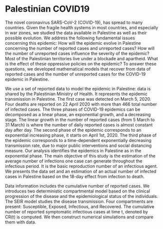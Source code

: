 # Palestinian COVID19

The novel coronavirus SARS-CoV-2 (COVID-19), has spread to many countries. Given the fragile health systems in most countries, and especially in war zones, we studied the data available in Palestine as well as their possible evolution. 
We address the following fundamental issues concerning this epidemic: How will the epidemic evolve in Palestine concerning the number of reported cases and unreported cases? How will the number of unreported cases influence the severity of the epidemic? Most of the Palestinian territories live under a blockade and apartheid. What is the effect of these oppressive policies on the epidemic? To answer these questions, we developed mathematical models that recover from data of reported cases and the number of unreported cases for the COVID-19 epidemic in Palestine. 

We use a set of reported data to model the epidemic in Palestine: data is shared by the Palestinian Ministry of Health. It represents the epidemic transmission in Palestine. The first case was detected on March 5, 2020. Four deaths are reported on 22 April 2020 with more than 466 total number of infected cases. The three phases of COVID-19 epidemics can be decomposed as a linear phase, an exponential growth, and a decreasing stage. The linear growth in the number of reported cases (from 5 March to 31 March) is
where the number of daily reported cases is almost constant day after day. The second phase of the epidemic corresponds to an exponential increasing phase, it starts on April 1st, 2020. The third phase of the epidemic corresponds to a time-dependent exponentially decreasing transmission rate, due to major public interventions and social distancing measure. Our analysis identifies the epidemics in Palestine as in the exponential phase. The main objective of this study is the estimation of the average number of infections one case can generate throughout the infectious period. It is the basic reproduction number of an infectious agent. We presents the data set and an estimation of an actual number of infected cases in Palestine based on the 18-day effect from infection to death.

Data information includes the cumulative number of reported cases. We introduces two deterministic compartmental model based on the clinical progression of the disease and the epidemiological status of the individuals. The SEIR model studies the disease transmission. Four compartments are present: Susceptible, Exposed, Infectious, and Recovered. The cumulative number of reported symptomatic infectious cases at time t, denoted by CR(t) is computed. We then construct numerical simulations and compare them with data.
